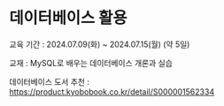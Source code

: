 # 데이터베이스 활용
교육 기간 : 2024.07.09(화) ~ 2024.07.15(월) (약 5일) 

교재 : MySQL로 배우는 데이터베이스 개론과 실습

데이터베이스 도서 추천 : https://product.kyobobook.co.kr/detail/S000001562334